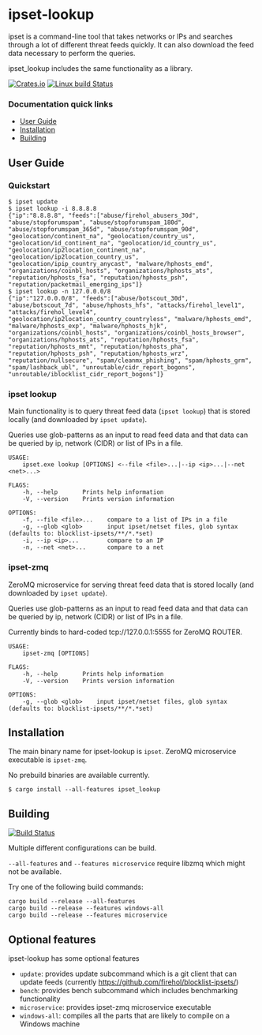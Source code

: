# ipset-lookup

ipset is a command-line tool that takes networks or IPs and searches through a lot of different threat feeds quickly.
It can also download the feed data necessary to perform the queries.

ipset_lookup includes the same functionality as a library.

[![Crates.io](https://img.shields.io/crates/v/ipset_lookup)](https://crates.io/crates/ipset_lookup)
[![Linux build Status](https://travis-ci.org/tanelikaivola/ipset-lookup.svg)](https://travis-ci.org/tanelikaivola/ipset-lookup)

### Documentation quick links

* [User Guide](#user-guide)
* [Installation](#installation)
* [Building](#building)

## User Guide

### Quickstart

```
$ ipset update
$ ipset lookup -i 8.8.8.8
{"ip":"8.8.8.8", "feeds":["abuse/firehol_abusers_30d", "abuse/stopforumspam", "abuse/stopforumspam_180d", "abuse/stopforumspam_365d", "abuse/stopforumspam_90d", "geolocation/continent_na", "geolocation/country_us", "geolocation/id_continent_na", "geolocation/id_country_us", "geolocation/ip2location_continent_na", "geolocation/ip2location_country_us", "geolocation/ipip_country_anycast", "malware/hphosts_emd", "organizations/coinbl_hosts", "organizations/hphosts_ats", "reputation/hphosts_fsa", "reputation/hphosts_psh", "reputation/packetmail_emerging_ips"]}
$ ipset lookup -n 127.0.0.0/8
{"ip":"127.0.0.0/8", "feeds":["abuse/botscout_30d", "abuse/botscout_7d", "abuse/hphosts_hfs", "attacks/firehol_level1", "attacks/firehol_level4", "geolocation/ip2location_country_countryless", "malware/hphosts_emd", "malware/hphosts_exp", "malware/hphosts_hjk", "organizations/coinbl_hosts", "organizations/coinbl_hosts_browser", "organizations/hphosts_ats", "reputation/hphosts_fsa", "reputation/hphosts_mmt", "reputation/hphosts_pha", "reputation/hphosts_psh", "reputation/hphosts_wrz", "reputation/nullsecure", "spam/cleanmx_phishing", "spam/hphosts_grm", "spam/lashback_ubl", "unroutable/cidr_report_bogons", "unroutable/iblocklist_cidr_report_bogons"]}
```

### ipset lookup

Main functionality is to query threat feed data (`ipset lookup`) that is stored locally (and downloaded by `ipset update`).

Queries use glob-patterns as an input to read feed data and that data can be queried by ip, network (CIDR) or list of IPs in a file.

```
USAGE:
    ipset.exe lookup [OPTIONS] <--file <file>...|--ip <ip>...|--net <net>...>

FLAGS:
    -h, --help       Prints help information
    -V, --version    Prints version information

OPTIONS:
    -f, --file <file>...    compare to a list of IPs in a file
    -g, --glob <glob>       input ipset/netset files, glob syntax (defaults to: blocklist-ipsets/**/*.*set)
    -i, --ip <ip>...        compare to an IP
    -n, --net <net>...      compare to a net
```

### ipset-zmq

ZeroMQ microservice for serving threat feed data that is stored locally (and downloaded by `ipset update`).

Queries use glob-patterns as an input to read feed data and that data can be queried by ip, network (CIDR) or list of IPs in a file.

Currently binds to hard-coded tcp://127.0.0.1:5555 for ZeroMQ ROUTER.

```
USAGE:
    ipset-zmq [OPTIONS]

FLAGS:
    -h, --help       Prints help information
    -V, --version    Prints version information

OPTIONS:
    -g, --glob <glob>    input ipset/netset files, glob syntax (defaults to: blocklist-ipsets/**/*.*set)
```

## Installation

The main binary name for ipset-lookup is `ipset`. ZeroMQ microservice executable is `ipset-zmq`.

No prebuild binaries are available currently.

```
$ cargo install --all-features ipset_lookup
```

## Building

[![Build Status](https://travis-ci.org/tanelikaivola/ipset-lookup.svg)](https://travis-ci.org/tanelikaivola/ipset-lookup)

Multiple different configurations can be build.

`--all-features` and `--features microservice` require libzmq which might not be available.

Try one of the following build commands:

```
cargo build --release --all-features
cargo build --release --features windows-all
cargo build --release --features microservice
```

## Optional features

ipset-lookup has some optional features

- `update`: provides update subcommand which is a git client that can update feeds (currently https://github.com/firehol/blocklist-ipsets/)
- `bench`: provides bench subcommand which includes benchmarking functionality
- `microservice`: provides ipset-zmq microservice executable
- `windows-all`: compiles all the parts that are likely to compile on a Windows machine
